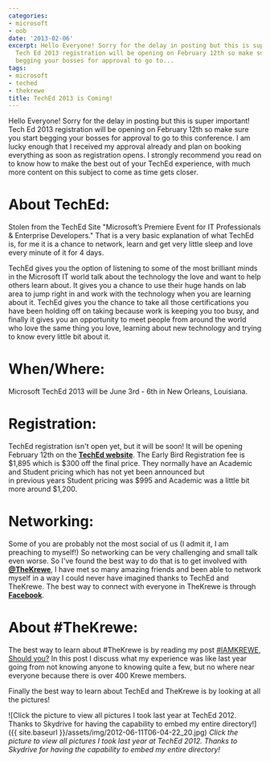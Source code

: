 ```yaml
---
categories:
- microsoft
- oob
date: '2013-02-06'
excerpt: Hello Everyone! Sorry for the delay in posting but this is super important!
  Tech Ed 2013 registration will be opening on February 12th so make sure you start
  begging your bosses for approval to go to...
tags:
- microsoft
- teched
- thekrewe
title: TechEd 2013 is Coming!
---
```


Hello Everyone! Sorry for the delay in posting but this is super important! Tech Ed 2013 registration will be opening on February 12th so make sure you start begging your bosses for approval to go to this conference. I am lucky enough that I received my approval already and plan on booking everything as soon as registration opens. I strongly recommend you read on to know how to make the best out of your TechEd experience, with much more content on this subject to come as time gets closer.

<!--more-->

# About TechEd:

Stolen from the TechEd Site "Microsoft’s Premiere Event for IT Professionals & Enterprise Developers." That is a very basic explanation of what TechEd is, for me it is a chance to network, learn and get very little sleep and love every minute of it for 4 days.

TechEd gives you the option of listening to some of the most brilliant minds in the Microsoft IT world talk about the technology the love and want to help others learn about. It gives you a chance to use their huge hands on lab area to jump right in and work with the technology when you are learning about it. TechEd gives you the chance to take all those certifications you have been holding off on taking because work is keeping you too busy, and finally it gives you an opportunity to meet people from around the world who love the same thing you love, learning about new technology and trying to know every little bit about it.

# When/Where:

Microsoft TechEd 2013 will be June 3rd - 6th in New Orleans, Louisiana.

# Registration:

TechEd registration isn't open yet, but it will be soon! It will be opening February 12th on the **[TechEd website](http://www.msteched.com)**. The Early Bird Registration fee is $1,895 which is $300 off the final price. They normally have an Academic and Student pricing which has not yet been announced but in previous years Student pricing was $995 and Academic was a little bit more around $1,200.

# Networking:

Some of you are probably not the most social of us (I admit it, I am preaching to myself!) So networking can be very challenging and small talk even worse. So I've found the best way to do that is to get involved with **[@TheKrewe](https://twitter.com/thekrewe)**, I have met so many amazing friends and been able to network myself in a way I could never have imagined thanks to TechEd and TheKrewe. The best way to connect with everyone in TheKrewe is through **[Facebook](https://www.facebook.com/groups/TheKrewe)**.

# About #TheKrewe:

The best way to learn about #TheKrewe is by reading my post [#IAMKREWE, Should you?](http://mattblogsit.com/teched/iamkrewe-should-you) In this post I discuss what my experience was like last year going from not knowing anyone to knowing quite a few, but no where near everyone because there is over 400 Krewe members.

Finally the best way to learn about TechEd and TheKrewe is by looking at all the pictures!

![Click the picture to view all pictures I took last year at TechEd 2012. Thanks to Skydrive for having the capability to embed my entire directory!]({{ site.baseurl }}/assets/img/2012-06-11T06-04-22_20.jpg)
*Click the picture to view all pictures I took last year at TechEd 2012. Thanks to Skydrive for having the capability to embed my entire directory!*